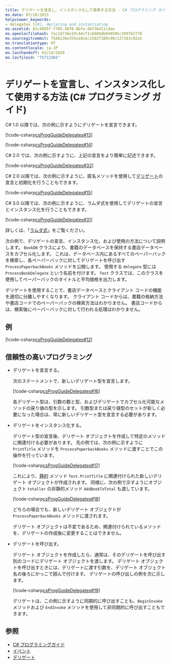 ```yaml
---
title: デリゲートを宣言し、インスタンス化して使用する方法 - C# プログラミング ガイド
ms.date: 07/20/2015
helpviewer_keywords:
- delegates [C#], declaring and instantiating
ms.assetid: 61c4895f-f785-48f8-8bfe-db73b411c4ae
ms.openlocfilehash: 7ac1d736e19c4dcf1c8408db944505c399762778
ms.sourcegitcommit: 7588136e355e10cbc2582f389c90c127363c02a5
ms.translationtype: HT
ms.contentlocale: ja-JP
ms.lasthandoff: 03/14/2020
ms.locfileid: "75712365"
---
```

# <a name="how-to-declare-instantiate-and-use-a-delegate-c-programming-guide"></a>デリゲートを宣言し、インスタンス化して使用する方法 (C# プログラミング ガイド)
C# 1.0 以降では、次の例に示すようにデリゲートを宣言できます。  
  
 [!code-csharp[csProgGuideDelegates#13](~/samples/snippets/csharp/VS_Snippets_VBCSharp/csProgGuideDelegates/CS/Delegates.cs#13)]  
  
 [!code-csharp[csProgGuideDelegates#14](~/samples/snippets/csharp/VS_Snippets_VBCSharp/csProgGuideDelegates/CS/Delegates.cs#14)]  
  
 C# 2.0 では、次の例に示すように、上記の宣言をより簡単に記述できます。  
  
 [!code-csharp[csProgGuideDelegates#32](~/samples/snippets/csharp/VS_Snippets_VBCSharp/csProgGuideDelegates/CS/Delegates.cs#32)]  
  
 C# 2.0 以降では、次の例に示すように、匿名メソッドを使用して[デリゲート](../../language-reference/builtin-types/reference-types.md)の宣言と初期化を行うこともできます。  
  
 [!code-csharp[csProgGuideDelegates#15](~/samples/snippets/csharp/VS_Snippets_VBCSharp/csProgGuideDelegates/CS/Delegates.cs#15)]  
  
 C# 3.0 以降では、次の例に示すように、ラムダ式を使用してデリゲートの宣言とインスタンス化を行うこともできます。  
  
 [!code-csharp[csProgGuideDelegates#31](~/samples/snippets/csharp/VS_Snippets_VBCSharp/csProgGuideDelegates/CS/Delegates.cs#31)]  
  
 詳しくは、「[ラムダ式](../statements-expressions-operators/lambda-expressions.md)」をご覧ください。  
  
 次の例で、デリゲートの宣言、インスタンス化、および使用の方法について説明します。 `BookDB` クラスにより、書籍のデータベースを保持する書店データベースをカプセル化します。 これは、データベース内にあるすべてのペーパーバックを検索し、各ペーパーバックに対してデリゲートを呼び出す `ProcessPaperbackBooks` メソッドを公開します。 使用する `delegate` 型には `ProcessBookDelegate` という名前を付けます。 `Test` クラスでは、このクラスを使用してペーパーバックのタイトルと平均価格を出力します。  
  
 デリゲートを使用することで、書店データベースとクライアント コードの機能を適切に分離しやすくなります。 クライアント コードからは、書籍の格納方法や書店コードでのペーパーバックの検索方法はわかりません。 書店コードからは、検索後にペーパーバックに対して行われる処理はわかりません。  
  
## <a name="example"></a>例  
 [!code-csharp[csProgGuideDelegates#12](~/samples/snippets/csharp/VS_Snippets_VBCSharp/csProgGuideDelegates/CS/Delegates.cs#12)]  
  
## <a name="robust-programming"></a>信頼性の高いプログラミング  
  
- デリゲートを宣言する。  
  
     次のステートメントで、新しいデリゲート型を宣言します。  
  
     [!code-csharp[csProgGuideDelegates#16](~/samples/snippets/csharp/VS_Snippets_VBCSharp/csProgGuideDelegates/CS/Delegates.cs#16)]  
  
     各デリゲート型は、引数の数と型、およびデリゲートでカプセル化可能なメソッドの戻り値の型を示します。 引数型または戻り値型のセットが新しく必要になった場合は、常に新しいデリゲート型を宣言する必要があります。  
  
- デリゲートをインスタンス化する。  
  
     デリゲート型の宣言後、デリゲート オブジェクトを作成して特定のメソッドに関連付ける必要があります。 先の例では、次の例に示すように `PrintTitle` メソッドを `ProcessPaperbackBooks` メソッドに渡すことでこの操作を行っています。  
  
     [!code-csharp[csProgGuideDelegates#17](~/samples/snippets/csharp/VS_Snippets_VBCSharp/csProgGuideDelegates/CS/Delegates.cs#17)]  
  
     これにより、[静的](../../language-reference/keywords/static.md) メソッド `Test.PrintTitle` に関連付けられた新しいデリゲート オブジェクトが作成されます。 同様に、次の例で示すようにオブジェクト `totaller` の非静的メソッド `AddBookToTotal` も渡しています。  
  
     [!code-csharp[csProgGuideDelegates#18](~/samples/snippets/csharp/VS_Snippets_VBCSharp/csProgGuideDelegates/CS/Delegates.cs#18)]  
  
     どちらの場合でも、新しいデリゲート オブジェクトが `ProcessPaperbackBooks` メソッドに渡されます。  
  
     デリゲート オブジェクトは不変であるため、関連付けられているメソッドを、デリゲートの作成後に変更することはできません。  
  
- デリゲートを呼び出す。  
  
     デリゲート オブジェクトを作成したら、通常は、そのデリゲートを呼び出す別のコードにデリゲート オブジェクトを渡します。 デリゲート オブジェクトを呼び出すときには、デリゲートに渡す引数を、デリゲート オブジェクト名の後ろにかっこで囲んで付けます。 デリゲートの呼び出しの例を次に示します。  
  
     [!code-csharp[csProgGuideDelegates#19](~/samples/snippets/csharp/VS_Snippets_VBCSharp/csProgGuideDelegates/CS/Delegates.cs#19)]  
  
     デリゲートは、この例に示すように同期的に呼び出すことも、`BeginInvoke` メソッドおよび `EndInvoke` メソッドを使用して非同期的に呼び出すこともできます。  
  
## <a name="see-also"></a>参照

- [C# プログラミングガイド](../index.md)
- [イベント](../events/index.md)
- [デリゲート](./index.md)
